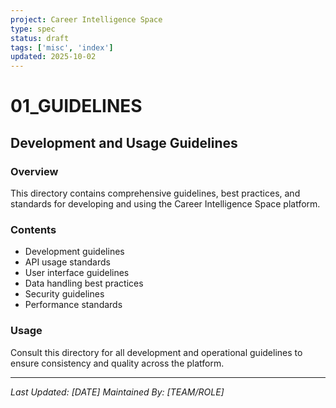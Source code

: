 ```yaml
---
project: Career Intelligence Space
type: spec
status: draft
tags: ['misc', 'index']
updated: 2025-10-02
---
```


# 01_GUIDELINES

## Development and Usage Guidelines

### Overview
This directory contains comprehensive guidelines, best practices, and standards for developing and using the Career Intelligence Space platform.

### Contents
- Development guidelines
- API usage standards
- User interface guidelines
- Data handling best practices
- Security guidelines
- Performance standards

### Usage
Consult this directory for all development and operational guidelines to ensure consistency and quality across the platform.

---
*Last Updated: [DATE]*
*Maintained By: [TEAM/ROLE]*
